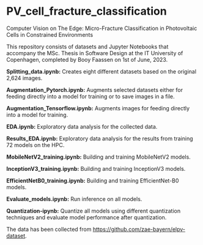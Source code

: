 # PV_cell_fracture_classification
Computer Vision on The Edge: Micro-Fracture Classification in Photovoltaic Cells in Constrained Environments

This repository consists of datasets and Jupyter Notebooks that accompany the MSc. Thesis in Software Design at the IT University of Copenhagen, completed by Booy Faassen on 1st of June, 2023.

**Splitting_data.ipynb:** Creates eight different datasets based on the original 2,624 images.

**Augmentation_Pytorch.ipynb:** Augments selected datasets either for feeding directly into a model for training or to save images in a file.

**Augmentation_Tensorflow.ipynb:** Augments images for feeding directly into a model for training.

**EDA.ipynb:** Exploratory data analysis for the collected data.

**Results_EDA.ipynb:** Exploratory data analysis for the results from training 72 models on the HPC.

**MobileNetV2_training.ipynb:** Building and training MobileNetV2 models.

**InceptionV3_training.ipynb:** Building and training InceptionV3 models.

**EfficientNetB0_training.ipynb:** Building and training EfficientNet-B0 models.

**Evaluate_models.ipynb:** Run inference on all models.

**Quantization-ipynb:** Quantize all models using different quantization techniques and evaluate model performance after quantization.

The data has been collected from https://github.com/zae-bayern/elpv-dataset.
